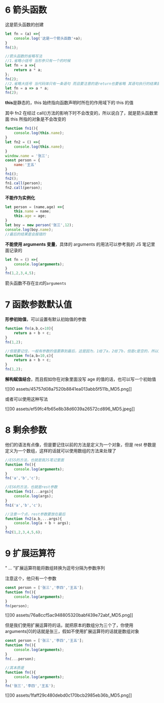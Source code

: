 # 6 箭头函数

这是箭头函数的创建

```javascript
let fn = (a) =>{
    console.log('这是一个箭头函数'+a);
}
fn(1);

//箭头函数的省略写法
//1.省略小括号 当形参只有一个的时候
let fn = a =>{
    return a * a;
};
fn(2);
//2.省略大括号 当代码体只有一条语句 而且要注意的是return也要省略 其语句执行的结果就是函数的返回值
let fn = a => a * a;
fn(2);
```

**this**是静态的，this 始终指向函数声明时所在的作用域下的 this 的值

其中 fn2 在经过 call()方法的影响下时不会改变的，所以说白了，就是箭头函数里面 this 所指的对象是不会改变的

```javascript
function fn1(){
	console.log(this.name);
}
let fn2 = () =>{
	console.log(this.name);
}
window.name = '张三';
const person = {
	name:'王五'
}
fn1();
fn2();
fn1.call(person);
fn2.call(person);
```

**不能作为实例化**

```javascript
let person = (name,age) =>{
	this.name = name;
	this.age = age;
}
let boy = new person('张三',12);
console.log(boy.name);
//最后的结果是会报错的
```

**不能使用 arguments 变量**，具体的 arguments 的用法可以参考我的 JS 笔记里面记录的

```javascript
let fn = () =>{
	console.log(arguments);
}
fn(1,2,3,4,5);
```

箭头函数不存在`显式`的`arguments`

# 7 函数参数默认值

**形参初始值**，可以设置有默认初始值的参数

```javascript
function fn(a,b,c=10){
	return a + b + c;
}
fn(1,2);

//但是要记住，一般有参数的值要靠到最后，这是因为，1给了a，2给了b，但是c是空的，所以最后算不出来
function fn(a,b=10,c){
	return a + b + c;
}
fn(1,2);
```

**解构赋值结合**，而且假如你在对象里面没写 age 的值的话，也可以写一个初始值

![[00 assets/45757d08a7520b8841ea013abb5f511b_MD5.png]]

或者可以使用这种写法

![[00 assets/ef59fc4fb65e8b38d6039a26572cd896_MD5.jpeg]]

# 8 剩余参数

他们的语法有点像，但是要记住以前的方法是定义为一个对象，但是 rest 参数是定义为一个数组，这样的话就可以使用数组的方法来处理了

```javascript
//ES5的方法，也就是我JS笔记里面
function fn(){
	console.log(arguments);
}
fn('a','b','c');

//ES6的方法，也就是rest参数
function fn1(...args){
	console.log(args);
}
fn1('a','b','c');

//注意一个点，rest参数要放在最后
function fn2(a,b,...args){
    console.log(a + b + args);
}
fn2(1,2,3,4,5,6);
```

# 9 扩展运算符

" ... "扩展运算符能将数组转换为逗号分隔为参数序列

注意这个，他只有一个参数

```javascript
const person = ['张三','李四','王五'];
function fn(){
	console.log(arguments);
}
fn(person);
```

![[00 assets/76a8ccf5ac948805320babf439e72abf_MD5.png]]

但是我们使用扩展运算符的话，就把原本的数组分为三个了，你使用 arguments[0]的话就是张三，假如不使用扩展运算符的话就是数组对象

```javascript
const person = ['张三','李四','王五'];
function fn(){
	console.log(arguments);
}
fn(...person);

//其本质是
function fn(){
	console.log(arguments);
}
fn('张三','李四','王五');
```

![[00 assets/1faff29c480debd0c170bcb2985eb36b_MD5.png]]
